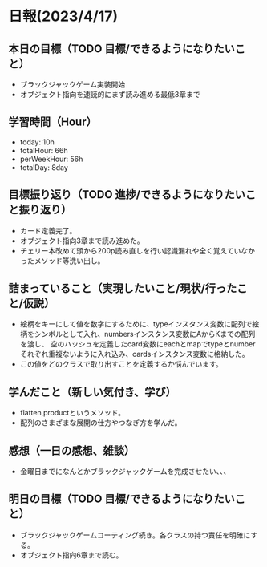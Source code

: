# 日報(2023/4/17)

## 本日の目標（TODO 目標/できるようになりたいこと）

- ブラックジャックゲーム実装開始
- オブジェクト指向を速読的にまず読み進める最低3章まで

## 学習時間（Hour）
- today: 10h
- totalHour: 66h
- perWeekHour: 56h
- totalDay: 8day

## 目標振り返り（TODO 進捗/できるようになりたいこと振り返り）

- カード定義完了。
- オブジェクト指向3章まで読み進めた。
- チェリー本改めて頭から200p読み直しを行い認識漏れや全く覚えていなかったメソッド等洗い出し。

## 詰まっていること（実現したいこと/現状/行ったこと/仮説）

- 絵柄をキーにして値を数字にするために、typeインスタンス変数に配列で絵柄をシンボルとして入れ、numbersインスタンス変数にAからKまでの配列を渡し、
空のハッシュを定義したcard変数にeachとmapでtypeとnumberそれぞれ重複ないように入れ込み、cardsインスタンス変数に格納した。
- この値をどのクラスで取り出すことを定義するか悩んでいます。

## 学んだこと（新しい気付き、学び）

- flatten,productというメソッド。
- 配列のさまざまな展開の仕方やつなぎ方を学んだ。

## 感想（一日の感想、雑談）
- 金曜日までになんとかブラックジャックゲームを完成させたい、、、

## 明日の目標（TODO 目標/できるようになりたいこと）
- ブラックジャックゲームコーティング続き。各クラスの持つ責任を明確にする。
- オブジェクト指向6章まで読む。